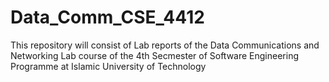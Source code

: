 # Data_Comm_CSE_4412
 This repository will consist of Lab reports of the Data Communications and Networking Lab course of the 4th Secmester  of Software Engineering Programme at Islamic University of Technology
